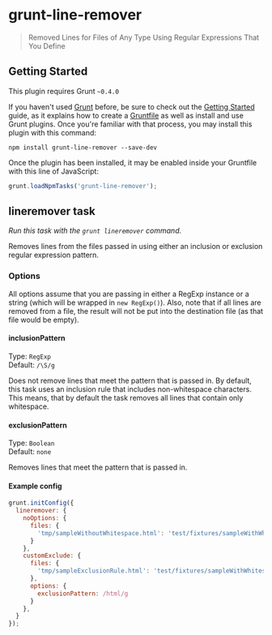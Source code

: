 # grunt-line-remover 

> Removed Lines for Files of Any Type Using Regular Expressions That You Define

## Getting Started
This plugin requires Grunt `~0.4.0`

If you haven't used [Grunt](http://gruntjs.com/) before, be sure to check out the [Getting Started](http://gruntjs.com/getting-started) guide, as it explains how to create a [Gruntfile](http://gruntjs.com/sample-gruntfile) as well as install and use Grunt plugins. Once you're familiar with that process, you may install this plugin with this command:

```shell
npm install grunt-line-remover --save-dev
```

Once the plugin has been installed, it may be enabled inside your Gruntfile with this line of JavaScript:

```js
grunt.loadNpmTasks('grunt-line-remover');
```

## lineremover task
_Run this task with the `grunt lineremover` command._

Removes lines from the files passed in using either an inclusion or exclusion regular expression pattern.

### Options

All options assume that you are passing in either a RegExp instance or a string (which will be wrapped in ```new RegExp()```).  Also, note that if all lines are removed from a file, the result will not be put into the destination file (as that file would be empty).

#### inclusionPattern

Type: `RegExp`  
Default: `/\S/g`

Does not remove lines that meet the pattern that is passed in.  By default, this task uses an inclusion rule that includes non-whitespace characters.  This means, that by default the task removes all lines that contain only whitespace.

#### exclusionPattern

Type: `Boolean`  
Default: `none`

Removes lines that meet the pattern that is passed in.

#### Example config

```javascript
grunt.initConfig({
  lineremover: {
    noOptions: {
      files: {
        'tmp/sampleWithoutWhitespace.html': 'test/fixtures/sampleWithWhitespace.html'
      }
    },
    customExclude: {
      files: {
        'tmp/sampleExclusionRule.html': 'test/fixtures/sampleWithWhitespace.html'
      },
      options: {
        exclusionPattern: /html/g
      }
    },
  }
});
```